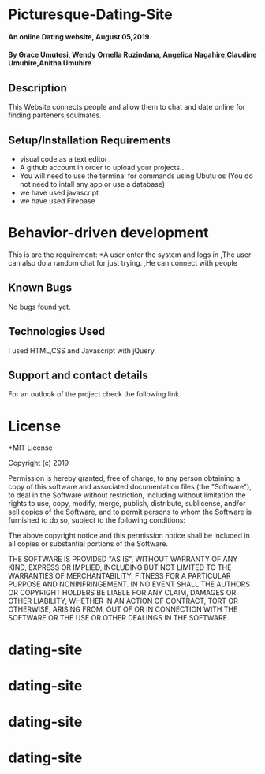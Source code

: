 # Picturesque-Dating-Site
#### An online Dating website, August 05,2019
#### By **Grace Umutesi, Wendy Ornella Ruzindana, Angelica Nagahire,Claudine Umuhire,Anitha Umuhire**
## Description
This Website connects people and allow them to chat and date online for finding parteners,soulmates.
## Setup/Installation Requirements
* visual code as a text editor
* A github account in order to upload your projects..
* You will need to use the terminal for commands using Ubutu os (You do not need to intall any app or use a database)
* we have used javascript
* we have used Firebase
<h1>Behavior-driven development</h1>
This is are the requirement:
*A user enter the system and logs in 
,The user can also do a random chat for just trying.
,He can connect with people

## Known Bugs
No bugs found yet. 
## Technologies Used
I used HTML,CSS and Javascript with jQuery.
## Support and contact details
For an outlook of the project check the following link 

<h1>License</h1>
*MIT License

Copyright (c) 2019 

Permission is hereby granted, free of charge, to any person obtaining a copy of this software and associated documentation files (the "Software"), to deal in the Software without restriction, including without limitation the rights to use, copy, modify, merge, publish, distribute, sublicense, and/or sell copies of the Software, and to permit persons to whom the Software is furnished to do so, subject to the following conditions:

The above copyright notice and this permission notice shall be included in all copies or substantial portions of the Software.

THE SOFTWARE IS PROVIDED "AS IS", WITHOUT WARRANTY OF ANY KIND, EXPRESS OR IMPLIED, INCLUDING BUT NOT LIMITED TO THE WARRANTIES OF MERCHANTABILITY, FITNESS FOR A PARTICULAR PURPOSE AND NONINFRINGEMENT. IN NO EVENT SHALL THE AUTHORS OR COPYRIGHT HOLDERS BE LIABLE FOR ANY CLAIM, DAMAGES OR OTHER LIABILITY, WHETHER IN AN ACTION OF CONTRACT, TORT OR OTHERWISE, ARISING FROM, OUT OF OR IN CONNECTION WITH THE SOFTWARE OR THE USE OR OTHER DEALINGS IN THE SOFTWARE.

# dating-site
# dating-site
# dating-site
# dating-site
